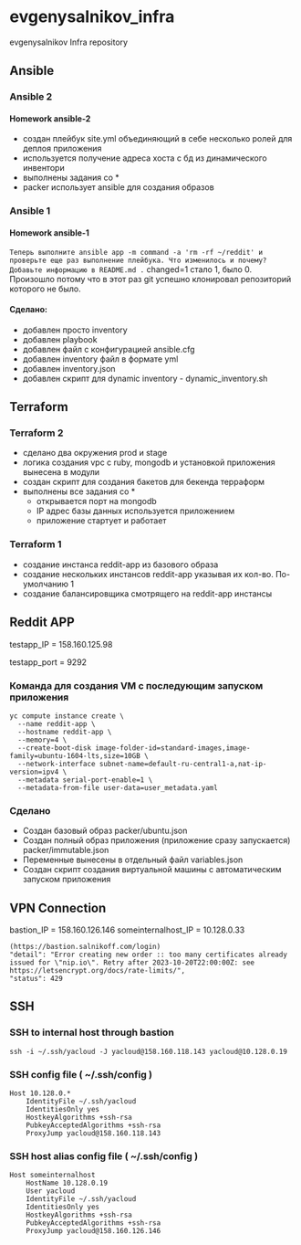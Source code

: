 # evgenysalnikov_infra
evgenysalnikov Infra repository

## Ansible
### Ansible 2
#### Homework ansible-2
 - создан плейбук site.yml объединяющий в себе несколько ролей для деплоя приложения
 - используется получение адреса хоста с бд из динамического инвентори
 - выполнены задания со *
 - packer использует ansible для создания образов
### Ansible 1
#### Homework ansible-1
`Теперь выполните ansible app -m command -a 'rm -rf ~/reddit' и проверьте еще раз выполнение плейбука. Что изменилось и почему? Добавьте информацию в README.md .`
changed=1 стало 1, было 0. Произошло потому что в этот раз git успешно клонировал репозиторий которого не было.
#### Сделано:
- добавлен просто inventory
- добавлен playbook
- добавлен файл с конфигурацией ansible.cfg
- добавлен inventory файл в формате yml
- добавлен inventory.json
- добавлен скрипт для dynamic inventory - dynamic_inventory.sh


## Terraform

### Terraform 2
- сделано два окружения prod и stage
- логика создания vpc с ruby, mongodb и установкой приложения вынесена в модули
- создан скрипт для создания бакетов для бекенда терраформ
- выполнены все задания со *
  - открывается порт на mongodb
  - IP адрес базы данных используется приложением
  - приложение стартует и работает

### Terraform 1
- создание инстанса reddit-app из базового образа
- создание нескольких инстансов reddit-app указывая их кол-во. По-умолчанию 1
- создание балансировщика смотрящего на reddit-app инстансы

## Reddit APP
testapp_IP = 158.160.125.98

testapp_port = 9292

### Команда для создания VM с последующим запуском приложения
```
yc compute instance create \
  --name reddit-app \
  --hostname reddit-app \
  --memory=4 \
  --create-boot-disk image-folder-id=standard-images,image-family=ubuntu-1604-lts,size=10GB \
  --network-interface subnet-name=default-ru-central1-a,nat-ip-version=ipv4 \
  --metadata serial-port-enable=1 \
  --metadata-from-file user-data=user_metadata.yaml
```

### Сделано
- Создан базовый образ packer/ubuntu.json
- Создан полный образ приложения (приложение сразу запускается) packer/immutable.json
- Переменные вынесены в отдельный файл variables.json
- Создан скрипт создания виртуальной машины с автоматическим запуском приложения

## VPN Connection
bastion_IP = 158.160.126.146
someinternalhost_IP = 10.128.0.33

```
(https://bastion.salnikoff.com/login)
"detail": "Error creating new order :: too many certificates already issued for \"nip.io\". Retry after 2023-10-20T22:00:00Z: see https://letsencrypt.org/docs/rate-limits/",
"status": 429
```



## SSH
### SSH to internal host through bastion
`ssh -i ~/.ssh/yacloud -J yacloud@158.160.118.143 yacloud@10.128.0.19`

### SSH config file ( ~/.ssh/config )
```
Host 10.128.0.*
    IdentityFile ~/.ssh/yacloud
    IdentitiesOnly yes
    HostkeyAlgorithms +ssh-rsa
    PubkeyAcceptedAlgorithms +ssh-rsa
    ProxyJump yacloud@158.160.118.143
```

### SSH host alias config file (  ~/.ssh/config )
```
Host someinternalhost
    HostName 10.128.0.19
    User yacloud
    IdentityFile ~/.ssh/yacloud
    IdentitiesOnly yes
    HostkeyAlgorithms +ssh-rsa
    PubkeyAcceptedAlgorithms +ssh-rsa
    ProxyJump yacloud@158.160.126.146
```
